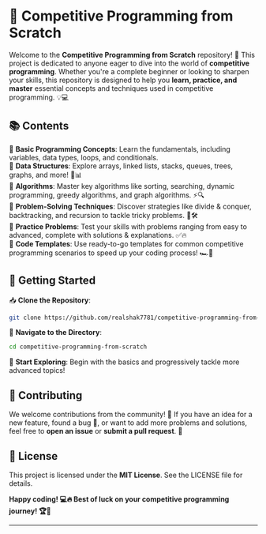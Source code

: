 

# 🚀 Competitive Programming from Scratch  

Welcome to the **Competitive Programming from Scratch** repository! 🎯 This project is dedicated to anyone eager to dive into the world of **competitive programming**. Whether you're a complete beginner or looking to sharpen your skills, this repository is designed to help you **learn, practice, and master** essential concepts and techniques used in competitive programming. 💡💻  

## 📚 Contents  
🔹 **Basic Programming Concepts**: Learn the fundamentals, including variables, data types, loops, and conditionals.  
🔹 **Data Structures**: Explore arrays, linked lists, stacks, queues, trees, graphs, and more! 🌳📊  
🔹 **Algorithms**: Master key algorithms like sorting, searching, dynamic programming, greedy algorithms, and graph algorithms. ⚡🔍  
🔹 **Problem-Solving Techniques**: Discover strategies like divide & conquer, backtracking, and recursion to tackle tricky problems. 🧠🛠  
🔹 **Practice Problems**: Test your skills with problems ranging from easy to advanced, complete with solutions & explanations. ✅🔥  
🔹 **Code Templates**: Use ready-to-go templates for common competitive programming scenarios to speed up your coding process! 🏎️💨  

## 🚀 Getting Started  

📥 **Clone the Repository**:  
```bash
git clone https://github.com/realshak7781/competitive-programming-from-scratch.git
```  
📂 **Navigate to the Directory**:  
```bash
cd competitive-programming-from-scratch
```  
🎯 **Start Exploring**: Begin with the basics and progressively tackle more advanced topics!  

## 🤝 Contributing  
We welcome contributions from the community! 🎉 If you have an idea for a new feature, found a bug 🐞, or want to add more problems and solutions, feel free to **open an issue** or **submit a pull request**. 🚀  

## 📜 License  
This project is licensed under the **MIT License**. See the LICENSE file for details.  

**Happy coding! 💻🔥 Best of luck on your competitive programming journey! 🏆🎯**  

---



